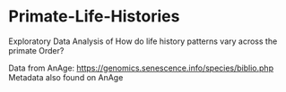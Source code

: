 # Primate-Life-Histories

Exploratory Data Analysis of How do life history patterns vary across the primate Order?

Data from AnAge: https://genomics.senescence.info/species/biblio.php
Metadata also found on AnAge
